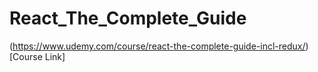 # React_The_Complete_Guide
(https://www.udemy.com/course/react-the-complete-guide-incl-redux/)[Course Link]

